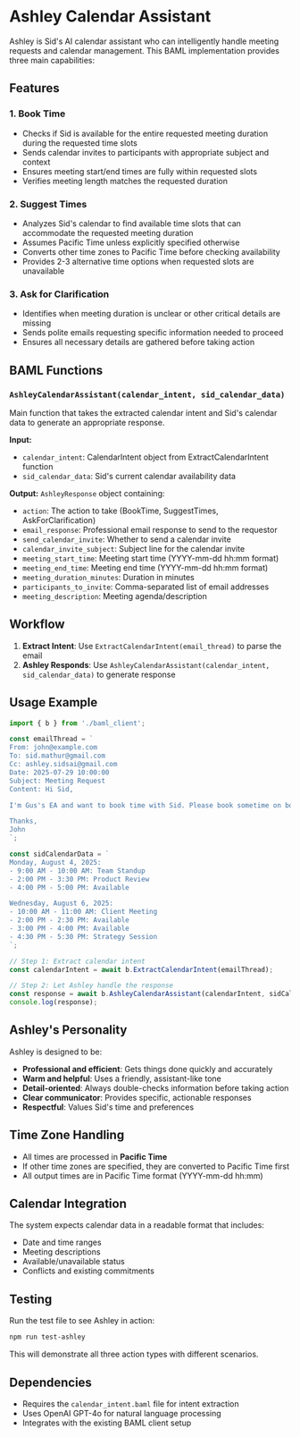 # Ashley Calendar Assistant

Ashley is Sid's AI calendar assistant who can intelligently handle meeting requests and calendar management. This BAML implementation provides three main capabilities:

## Features

### 1. **Book Time**
- Checks if Sid is available for the entire requested meeting duration during the requested time slots
- Sends calendar invites to participants with appropriate subject and context
- Ensures meeting start/end times are fully within requested slots
- Verifies meeting length matches the requested duration

### 2. **Suggest Times**
- Analyzes Sid's calendar to find available time slots that can accommodate the requested meeting duration
- Assumes Pacific Time unless explicitly specified otherwise
- Converts other time zones to Pacific Time before checking availability
- Provides 2-3 alternative time options when requested slots are unavailable

### 3. **Ask for Clarification**
- Identifies when meeting duration is unclear or other critical details are missing
- Sends polite emails requesting specific information needed to proceed
- Ensures all necessary details are gathered before taking action

## BAML Functions

### `AshleyCalendarAssistant(calendar_intent, sid_calendar_data)`
Main function that takes the extracted calendar intent and Sid's calendar data to generate an appropriate response.

**Input:**
- `calendar_intent`: CalendarIntent object from ExtractCalendarIntent function
- `sid_calendar_data`: Sid's current calendar availability data

**Output:** `AshleyResponse` object containing:
- `action`: The action to take (BookTime, SuggestTimes, AskForClarification)
- `email_response`: Professional email response to send to the requestor
- `send_calendar_invite`: Whether to send a calendar invite
- `calendar_invite_subject`: Subject line for the calendar invite
- `meeting_start_time`: Meeting start time (YYYY-mm-dd hh:mm format)
- `meeting_end_time`: Meeting end time (YYYY-mm-dd hh:mm format)
- `meeting_duration_minutes`: Duration in minutes
- `participants_to_invite`: Comma-separated list of email addresses
- `meeting_description`: Meeting agenda/description

## Workflow

1. **Extract Intent**: Use `ExtractCalendarIntent(email_thread)` to parse the email
2. **Ashley Responds**: Use `AshleyCalendarAssistant(calendar_intent, sid_calendar_data)` to generate response

## Usage Example

```typescript
import { b } from './baml_client';

const emailThread = `
From: john@example.com
To: sid.mathur@gmail.com
Cc: ashley.sidsai@gmail.com
Date: 2025-07-29 10:00:00
Subject: Meeting Request
Content: Hi Sid,

I'm Gus's EA and want to book time with Sid. Please book sometime on both Mon and Wed next week at 3pm for 30 mins? I'd like to discuss the Q4 project updates.

Thanks,
John
`;

const sidCalendarData = `
Monday, August 4, 2025:
- 9:00 AM - 10:00 AM: Team Standup
- 2:00 PM - 3:30 PM: Product Review
- 4:00 PM - 5:00 PM: Available

Wednesday, August 6, 2025:
- 10:00 AM - 11:00 AM: Client Meeting
- 2:00 PM - 2:30 PM: Available
- 3:00 PM - 4:00 PM: Available
- 4:30 PM - 5:30 PM: Strategy Session
`;

// Step 1: Extract calendar intent
const calendarIntent = await b.ExtractCalendarIntent(emailThread);

// Step 2: Let Ashley handle the response
const response = await b.AshleyCalendarAssistant(calendarIntent, sidCalendarData);
console.log(response);
```

## Ashley's Personality

Ashley is designed to be:
- **Professional and efficient**: Gets things done quickly and accurately
- **Warm and helpful**: Uses a friendly, assistant-like tone
- **Detail-oriented**: Always double-checks information before taking action
- **Clear communicator**: Provides specific, actionable responses
- **Respectful**: Values Sid's time and preferences

## Time Zone Handling

- All times are processed in **Pacific Time**
- If other time zones are specified, they are converted to Pacific Time first
- All output times are in Pacific Time format (YYYY-mm-dd hh:mm)

## Calendar Integration

The system expects calendar data in a readable format that includes:
- Date and time ranges
- Meeting descriptions
- Available/unavailable status
- Conflicts and existing commitments

## Testing

Run the test file to see Ashley in action:

```bash
npm run test-ashley
```

This will demonstrate all three action types with different scenarios.

## Dependencies

- Requires the `calendar_intent.baml` file for intent extraction
- Uses OpenAI GPT-4o for natural language processing
- Integrates with the existing BAML client setup 